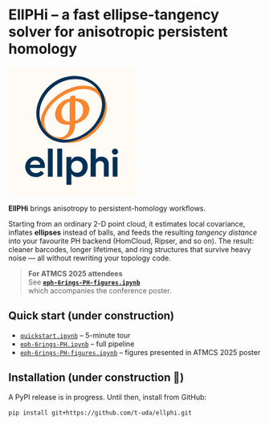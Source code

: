 # EllPHi – a fast ellipse-tangency solver for anisotropic persistent homology
<img src="https://github.com/t-uda/ellphi/raw/main/ellphi-logo.png" alt="ellphi-logo" width="256" />

**EllPHi** brings anisotropy to persistent-homology workflows.

Starting from an ordinary 2-D point cloud, it estimates local covariance, inflates **ellipses** instead of balls, and feeds the resulting *tangency distance* into your favourite PH backend (HomCloud, Ripser, and so on). The result: cleaner barcodes, longer lifetimes, and ring structures that survive heavy noise — all without rewriting your topology code.

> **For ATMCS 2025 attendees**  
> See **[`eph-6rings-PH-figures.ipynb`](notebooks/eph-6rings-PH-figures.ipynb)**  
> which accompanies the conference poster.

## Quick start (under construction)

* [`quickstart.ipynb`](notebooks/quickstart.ipynb) – 5-minute tour  
* [`eph-6rings-PH.ipynb`](notebooks/eph-6rings-PH.ipynb) – full pipeline  
* [`eph-6rings-PH-figures.ipynb`](notebooks/eph-6rings-PH-figures.ipynb) – figures presented in ATMCS 2025 poster

## Installation (under construction 🚧)

A PyPI release is in progress. Until then, install from GitHub:

```bash
pip install git+https://github.com/t-uda/ellphi.git
```
